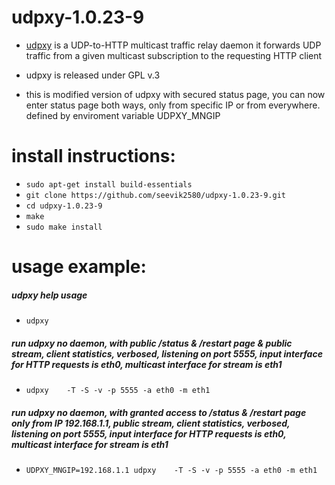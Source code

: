 # udpxy-1.0.23-9
- [udpxy](https://github.com/pcherenkov/udpxy) is a UDP-to-HTTP multicast traffic relay daemon it forwards UDP traffic from a given multicast subscription to the requesting HTTP client
- udpxy is released under GPL v.3

- this is modified version of udpxy with secured status page, you can now enter status page both ways, only from specific IP or from everywhere. defined by enviroment variable UDPXY_MNGIP

# install instructions:
- `sudo apt-get install build-essentials`
- `git clone https://github.com/seevik2580/udpxy-1.0.23-9.git`
- `cd udpxy-1.0.23-9`
- `make`
- `sudo make install`

# usage example:
##### udpxy help usage
- `udpxy`

##### run udpxy no daemon, with public /status & /restart page & public stream, client statistics, verbosed, listening on port 5555, input interface for HTTP requests is eth0, multicast interface for stream is eth1
- `udpxy	-T -S -v -p 5555 -a eth0 -m eth1`

##### run udpxy no daemon, with granted access to /status & /restart page only from IP 192.168.1.1, public stream, client statistics, verbosed, listening on port 5555, input interface for HTTP requests is eth0, multicast interface for stream is eth1
- `UDPXY_MNGIP=192.168.1.1 udpxy	-T -S -v -p 5555 -a eth0 -m eth1`

